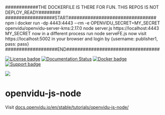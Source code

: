 ############THE DOCKERFILE IS THERE FOR FUN. THIS REPOS IS NOT DEPLOY_READY########
##################START################################
npm i
docker run -dp 4443:4443 --rm -e OPENVIDU_SECRET=MY_SECRET openvidu/openvidu-server-kms:2.17.0
node server.js https://localhost:4443 MY_SECRET
now in a different process run node serveFE.js
now visit https://localhost:5002 in your browser and login by {username: publisher1, pass: pass}
###################END##################################

[![License badge](https://img.shields.io/badge/license-Apache2-orange.svg)](http://www.apache.org/licenses/LICENSE-2.0)
[![Documentation Status](https://readthedocs.org/projects/openviduio-docs/badge/?version=stable)](https://docs.openvidu.io/en/stable/?badge=stable)
[![Docker badge](https://img.shields.io/docker/pulls/openvidu/openvidu-server-kms.svg)](https://hub.docker.com/r/openvidu/openvidu-server-kms)
[![Support badge](https://img.shields.io/badge/support-sof-yellowgreen.svg)](https://openvidu.discourse.group/)

[![][OpenViduLogo]](http://openvidu.io)

openvidu-js-node
===

Visit [docs.openvidu.io/en/stable/tutorials/openvidu-js-node/](http://docs.openvidu.io/en/stable/tutorials/openvidu-js-node/)

[OpenViduLogo]: https://secure.gravatar.com/avatar/5daba1d43042f2e4e85849733c8e5702?s=120
